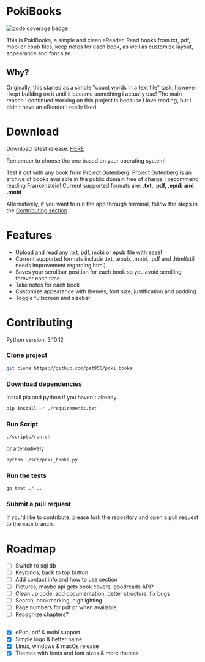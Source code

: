 # PokiBooks
![code coverage badge](https://github.com/pat955/poki_books/actions/workflows/ci.yml/badge.svg)

This is PokiBooks, a simple and clean eReader. Read books from txt, pdf, mobi or epub files, keep notes for each book, as well as customize layout, appearance and font size.

## Why?
Originally, this started as a simple "count words in a text file" task, however i kept building on it until it became something i actually use!
The main reason i continued working on this project is because I love reading, but I didn't have an eReader I really liked.

# Download
Download latest release: [HERE](https://github.com/pat955/poki_books/releases/latest)

Remember to choose the one based on your operating system!

Test it out with any book from [Project Gutenberg](https://www.gutenberg.org/). Project Gutenberg is an archive of books available in the public domain free of charge. I recommend reading Frankenstein!
Current supported formats are: **.txt, .pdf, .epub and .mobi**

Alternatively, if you want to run the app through terminal, follow the steps in the [Contributing section](#Contributing)

# Features 
* Upload and read any .txt, pdf, mobi or epub file with ease!
* Current supported formats include .txt, .epub, .mobi, .pdf and .html(still needs improvement regarding html)
* Saves your scrollbar position for each book so you avoid scrolling forever each time
* Take notes for each book
* Customize appearance with themes, font size, justification and padding 
* Toggle fullscreen and sizebar 

# Contributing
Python version: 3.10.12
### Clone project
```bash
git clone https://github.com/pat955/poki_books
```
### Download dependencies
Install pip and python if you haven't already
```bash
pip install -r ./requirements.txt
```
### Run Script
```bash
./scripts/run.sh
```
or alternatively 
```bash
python ./src/poki_books.py
```
### Run the tests

```bash
go test ./...
```

### Submit a pull request

If you'd like to contribute, please fork the repository and open a pull request to the `main` branch.

# Roadmap
- [ ] Switch to sql db
- [ ] Keybinds, back to top button
- [ ] Add contact info and how to use section
- [ ] Pictures, maybe api gets book covers, goodreads API?
- [ ] Clean up code, add documentation, better structure, fix bugs
- [ ] Search, bookmarking, highlighting
- [ ] Page numbers for pdf or when available.
- [ ] Recognize chapters?
## 
- [x] ePub, pdf & mobi support
- [x] Simple logo & better name
- [x] Linux, windows & macOs release
- [x] Themes with fonts and font sizes & more themes
